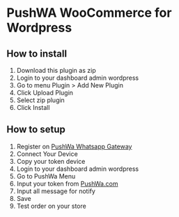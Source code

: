 # PushWA WooCommerce for Wordpress

## How to install
1. Download this plugin as zip
2. Login to your dashboard admin wordpress
3. Go to menu Plugin > Add New Plugin
4. Click Upload Plugin
5. Select zip plugin
6. Click Install

## How to setup
1. Register on <a href="PushWa.com" target="_NEW" alt="PushWa Whatsapp Gateway">PushWa Whatsapp Gateway</a>
2. Connect Your Device
3. Copy your token device
4. Login to your dashboard admin wordpress
5. Go to PushWa Menu 
6. Input your token from <a href="PushWa.com" target="_NEW" alt="PushWa.com">PushWa.com</a>
7. Input all message for notify
8. Save
9. Test order on your store
